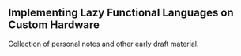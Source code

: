 ## Implementing Lazy Functional Languages on Custom Hardware

Collection of personal notes and other early draft material.
